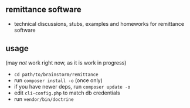 ## remittance software

- technical discussions, stubs, examples and homeworks for remittance software


## usage

(may *not* work right now, as it is work in progress)

- `cd path/to/brainstorm/remittance`
- run `composer install -o` (once only)
- if you have newer deps, run `composer update -o`
- edit `cli-config.php` to match db credentials
- run `vendor/bin/doctrine`
